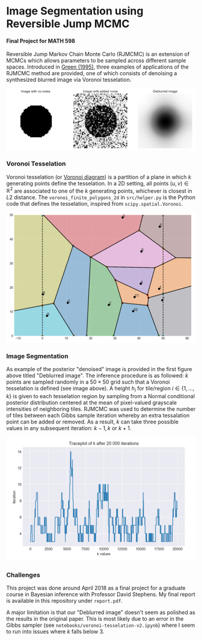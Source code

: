 # Image Segmentation using Reversible Jump MCMC

#### Final Project for MATH 598

Reversible Jump Markov Chain Monte Carlo (RJMCMC) is an extension of MCMCs which allows parameters to be sampled across different sample spaces. Introduced in [Green (1995)](https://academic.oup.com/biomet/article-abstract/82/4/711/252058), three examples of applications of the RJMCMC method are provided, one of which consists of denoising a synthesized blurred image via Voronoi tesselation.

![](img/setup.png)

### Voronoi Tesselation

Voronoi tesselation (or [Voronoi diagram](https://en.wikipedia.org/wiki/Voronoi_diagram)) is a partition of a plane in which $`k`$ generating points define the tesselation. In a 2D setting, all points $`(u, v) \in \mathbb{R}^2`$ are associated to one of the $`k`$ generating points, whichever is closest in $`L2`$ distance. The `voronoi_finite_polygons_2d` in `src/helper.py` is the Python code that defines the tesselation, inspired from `scipy.spatial.Voronoi`.

![](img/voronoi.png)

### Image Segmentation

As example of the posterior "denoised" image is provided in the first figure above titled "Deblurred image". The inference procedure is as followed: $k$ points are sampled randomly in a $`50 \times 50`$ grid such that a Voronoi tesselation is defined (see image above). A height $`h_i`$ for tile/region $`i \in \{1, \dots, k\}`$ is given to each tesselation region by sampling from a Normal conditional posterior distribution centered at the mean of pixel-valued grayscale intensities of neighboring tiles. RJMCMC was used to determine the number of tiles between each Gibbs sample iteration whereby an extra tessalation point can be added or removed. As a result, $`k`$ can take three possible values in any subsequent iteration: $`k-1, k`$ or $`k+1`$.

![](img/traceplot.png)

### Challenges

This project was done around April 2018 as a final project for a graduate course in Bayesian inference with Professor David Stephens. My final report is available in this repository under `report.pdf`.

A major limitation is that our "Deblurred image" doesn't seem as polished as the results in the original paper. This is most likely due to an error in the Gibbs sampler (see `notebooks/voronoi-tesselation-v2.ipynb`) where I seem to run into issues where $`k`$ falls below $`3`$.
